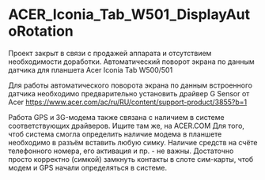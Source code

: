# ACER_Iconia_Tab_W501_DisplayAutoRotation
Проект закрыт в связи с продажей аппарата и отсутствием необходимости доработки.
Автоматический поворот экрана по данным датчика для планшета Acer Iconia Tab W500/501

Для работы автоматического поворота экрана по данным встроенного датчика необходимо предварительно установить драйвер G Sensor от Acer 
https://www.acer.com/ac/ru/RU/content/support-product/3855?b=1

Работа GPS и 3G-модема также связана с наличием в системе соответствующих драйверов. Ищите там же, на ACER.COM
Для того, чтоб система смогла определить наличие модема в планшете необходимо в разъём вставить любую симку. Наличие средств на счёте телефонного номера, его активация и пр. - не важны.
Достаточно просто корректно (симкой) замкнуть контакты в слоте сим-карты, чтоб модем и GPS начали определяться в системе.
